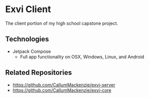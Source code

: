 # Exvi Client

The client portion of my high school capstone project.

## Technologies
- Jetpack Compose
  - Full app functionality on OSX, Windows, Linux, and Android

## Related Repositories
- https://github.com/CallumMackenzie/exvi-server
- https://github.com/CallumMackenzie/exvi-core